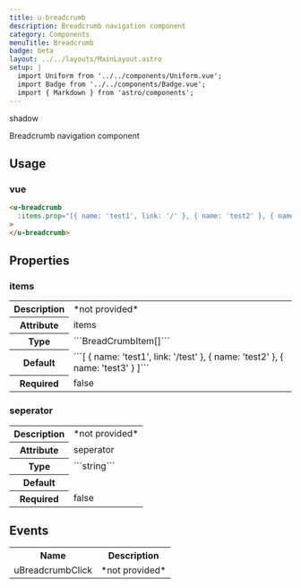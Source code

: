```yaml
---
title: u-breadcrumb
description: Breadcrumb navigation component
category: Components
menuTitle: Breadcrumb
badge: beta
layout: ../../layouts/MainLayout.astro
setup: |
  import Uniform from '../../components/Uniform.vue';
  import Badge from '../../components/Badge.vue';
  import { Markdown } from 'astro/components';
---
```


<Badge> shadow </Badge>

Breadcrumb navigation component

## Usage

### vue

```html
<u-breadcrumb
  :items.prop="[{ name: 'test1', link: '/' }, { name: 'test2' }, { name: 'test3' }]"
>
</u-breadcrumb>
```

## Properties

### items

<table>
<tr><th>Description</th><td><Markdown>*not provided*</Markdown></td></tr>
<tr><th>Attribute</th><td><Markdown>items</Markdown></td></tr>
<tr><th>Type</th><td><Markdown>```BreadCrumbItem[]```</Markdown></td></tr>
<tr><th>Default</th><td><Markdown>```[ { name: 'test1', link: '/test' }, { name: 'test2' }, { name: 'test3' } ]```</Markdown></td></tr>
<tr><th>Required</th><td><Markdown>false</Markdown></td></tr>
</table>

### seperator

<table>
<tr><th>Description</th><td><Markdown>*not provided*</Markdown></td></tr>
<tr><th>Attribute</th><td><Markdown>seperator</Markdown></td></tr>
<tr><th>Type</th><td><Markdown>```string```</Markdown></td></tr>
<tr><th>Default</th><td><Markdown></Markdown></td></tr>
<tr><th>Required</th><td><Markdown>false</Markdown></td></tr>
</table>

## Events

<table>
<tr><th>Name</th><th>Description</th></tr>

<tr><td><Markdown>uBreadcrumbClick</Markdown></td><td><Markdown>*not provided*</Markdown></td></tr></table>

</table>
